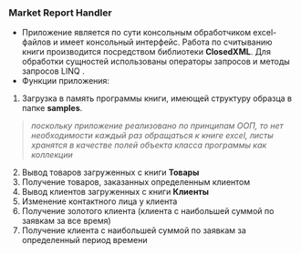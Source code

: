 ### Market Report Handler
- Приложение является по сути консольным обработчиком excel-файлов и имеет консольный интерфейс. Работа по считыванию книги производится посредством библиотеки **ClosedXML**. Для обработки сущностей использованы операторы запросов и методы запросов LINQ .
- Функции приложения:
1. Загрузка в память программы книги, имеющей структуру образца в папке **samples**.
> *поскольку приложение реализовано по принципам ООП, то нет необходимости каждый раз обращаться к книге excel, листы хранятся в качестве полей объекта класса программы как коллекции* 
2. Вывод товаров загруженных с книги **Товары**
3. Получение товаров, заказанных определенным клиентом
4. Вывод клиентов загруженных с книги **Клиенты**
5. Изменение контактного лица у клиента
6. Получение золотого клиента (клиента с наибольшей суммой по заявкам за все время)
7. Получение клиента с наибольшей суммой по заявкам за определенный период времени
